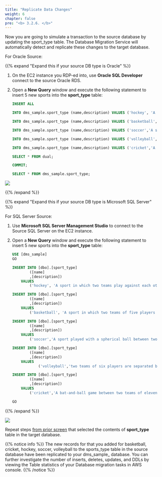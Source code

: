 ```yaml
---
title: "Replicate Data Changes"
weight: 6
chapter: false
pre: "<b> 3.2.6. </b>"
---
```


Now you are going to simulate a transaction to the source database by updating the sport_type table. The Database Migration Service will automatically detect and replicate these changes to the target database.

For Oracle Source:

{{% expand "Expand this if your source DB type is Oracle" %}}

1. On the EC2 instance you RDP-ed into, use **Oracle SQL Developer** connect to the source Oracle RDS.

1. Open a **New Query** window and execute the following statement to insert 5 new sports into the **sport_type** table:

    ```sql
    INSERT ALL

    INTO dms_sample.sport_type (name,description) VALUES ('hockey', 'A sport in which two teams play against each other by trying to more a puck into the opponents goal using a hockey stick')

    INTO dms_sample.sport_type (name,description) VALUES ('basketball', 'A sport in which two teams of five players each that oppose one another shoot a basketball through the defenders hoop')

    INTO dms_sample.sport_type (name,description) VALUES ('soccer','A sport played with a spherical ball between two teams of eleven players')

    INTO dms_sample.sport_type (name,description) VALUES ('volleyball','two teams of six players are separated by a net and each team tries to score by grounding a ball on the others court')

    INTO dms_sample.sport_type (name,description) VALUES ('cricket','A bat-and-ball game between two teams of eleven players on a field with a wicket at each end')

    SELECT * FROM dual; 

    COMMIT;

    SELECT * FROM dms_sample.sport_type; 
    ```

![](/images/3/2/6/0001.png?width=80pc)

{{% /expand %}}

{{% expand "Expand this if your source DB type is Microsoft SQL Server" %}}

For SQL Server Source:

1. Use **Microsoft SQL Server Management Studio** to connect to the Source SQL Server on the EC2 instance.

1. Open a **New Query** window and execute the following statement to insert 5 new sports into the **sport_type** table:

    ```sql
    USE [dms_sample]
    GO

    INSERT INTO [dbo].[sport_type]
            ([name]
            ,[description])
        VALUES
            ('hockey', 'A sport in which two teams play against each other by trying to more a puck into the opponents goal using a hockey stick');

    INSERT INTO [dbo].[sport_type]
            ([name]
            ,[description])
        VALUES
            ('basketball', 'A sport in which two teams of five players each that oppose one another shoot a basketball through the defenders hoop');

    INSERT INTO [dbo].[sport_type]
            ([name]
            ,[description])
        VALUES
            ('soccer','A sport played with a spherical ball between two teams of eleven players');

    INSERT INTO [dbo].[sport_type]
            ([name]
            ,[description])
        VALUES
                ('volleyball','two teams of six players are separated by a net and each team tries to score by grounding a ball on the others court');

    INSERT INTO [dbo].[sport_type]
            ([name]
            ,[description])
        VALUES
            ('cricket','A bat-and-ball game between two teams of eleven players on a field with a wicket at each end');

    GO
    ```
{{% /expand %}}

![](/images/3/2/6/0003.png?width=80pc)

Repeat steps [from prior screen](../3.1.2.4-CreateTask.md) that selected the contents of **sport_type** table in the target database.

{{% notice info %}}
The new records for that you added for basketball, cricket, hockey, soccer, volleyball to the sports_type table in the source database have been replicated to your dms_sample_ database. You can further investigate the number of inserts, deletes, updates, and DDLs by viewing the Table statistics of your Database migration tasks in AWS console.
{{% /notice %}}